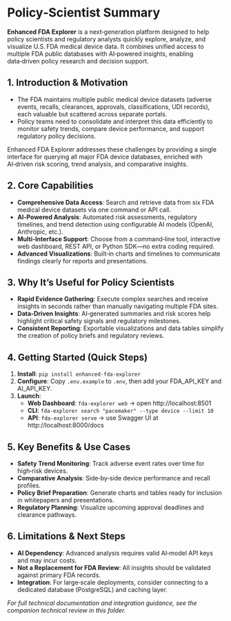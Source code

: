 # Policy‑Scientist Summary

**Enhanced FDA Explorer** is a next‑generation platform designed to help policy scientists and regulatory analysts quickly explore, analyze, and visualize U.S. FDA medical device data. It combines unified access to multiple FDA public databases with AI‑powered insights, enabling data‑driven policy research and decision support.

## 1. Introduction & Motivation
- The FDA maintains multiple public medical device datasets (adverse events, recalls, clearances, approvals, classifications, UDI records), each valuable but scattered across separate portals.
- Policy teams need to consolidate and interpret this data efficiently to monitor safety trends, compare device performance, and support regulatory policy decisions.

Enhanced FDA Explorer addresses these challenges by providing a single interface for querying all major FDA device databases, enriched with AI‑driven risk scoring, trend analysis, and comparative insights.

## 2. Core Capabilities
- **Comprehensive Data Access**: Search and retrieve data from six FDA medical device datasets via one command or API call.
- **AI‑Powered Analysis**: Automated risk assessments, regulatory timelines, and trend detection using configurable AI models (OpenAI, Anthropic, etc.).
- **Multi‑Interface Support**: Choose from a command‑line tool, interactive web dashboard, REST API, or Python SDK—no extra coding required.
- **Advanced Visualizations**: Built‑in charts and timelines to communicate findings clearly for reports and presentations.

## 3. Why It’s Useful for Policy Scientists
- **Rapid Evidence Gathering**: Execute complex searches and receive insights in seconds rather than manually navigating multiple FDA sites.
- **Data‑Driven Insights**: AI‑generated summaries and risk scores help highlight critical safety signals and regulatory milestones.
- **Consistent Reporting**: Exportable visualizations and data tables simplify the creation of policy briefs and regulatory reviews.

## 4. Getting Started (Quick Steps)
1. **Install**: `pip install enhanced-fda-explorer`
2. **Configure**: Copy `.env.example` to `.env`, then add your FDA_API_KEY and AI_API_KEY.
3. **Launch**:
   - **Web Dashboard**: `fda-explorer web` → open http://localhost:8501
   - **CLI**: `fda-explorer search "pacemaker" --type device --limit 10`
   - **API**: `fda-explorer serve` → use Swagger UI at http://localhost:8000/docs

## 5. Key Benefits & Use Cases
- **Safety Trend Monitoring**: Track adverse event rates over time for high‑risk devices.
- **Comparative Analysis**: Side‑by‑side device performance and recall profiles.
- **Policy Brief Preparation**: Generate charts and tables ready for inclusion in whitepapers and presentations.
- **Regulatory Planning**: Visualize upcoming approval deadlines and clearance pathways.

## 6. Limitations & Next Steps
- **AI Dependency**: Advanced analysis requires valid AI‑model API keys and may incur costs.
- **Not a Replacement for FDA Review**: All insights should be validated against primary FDA records.
- **Integration**: For large‑scale deployments, consider connecting to a dedicated database (PostgreSQL) and caching layer.

*For full technical documentation and integration guidance, see the companion technical review in this folder.*